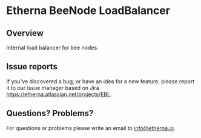 Etherna BeeNode LoadBalancer
===========

Overview
--------

Internal load balancer for bee nodes.

Issue reports
-------------

If you've discovered a bug, or have an idea for a new feature, please report it to our issue manager based on Jira https://etherna.atlassian.net/projects/EBL.

Questions? Problems?
---------------------

For questions or problems please write an email to [info@etherna.io](mailto:info@etherna.io).

